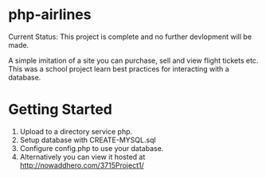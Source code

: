 php-airlines
============

Current Status: This project is complete and no further devlopment will be made. 

A simple imitation of a site you can purchase, sell and view flight tickets etc. This was a school project learn best practices for interacting with a database.  

Getting Started
===============
1. Upload to a directory service php. 
2. Setup database with CREATE-MYSQL.sql
3. Configure config.php to use your database. 
4. Alternatively you can view it hosted at http://nowaddhero.com/3715Project1/

